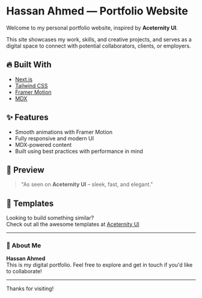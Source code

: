 # Hassan Ahmed — Portfolio Website

Welcome to my personal portfolio website, inspired by **Aceternity UI**.

This site showcases my work, skills, and creative projects, and serves as a digital space to connect with potential collaborators, clients, or employers.

## 🔥 Built With

- [Next.js](https://nextjs.org/)
- [Tailwind CSS](https://tailwindcss.com/)
- [Framer Motion](https://www.framer.com/motion/)
- [MDX](https://mdxjs.com/)

## ✨ Features

- Smooth animations with Framer Motion
- Fully responsive and modern UI
- MDX-powered content
- Built using best practices with performance in mind

## 📸 Preview

> "As seen on **Aceternity UI** – sleek, fast, and elegant."

## 🧩 Templates

Looking to build something similar?  
Check out all the awesome templates at [Aceternity UI](https://aceternity.com)

---

### 👋 About Me

**Hassan Ahmed**  
This is my digital portfolio. Feel free to explore and get in touch if you'd like to collaborate!

---

Thanks for visiting!

